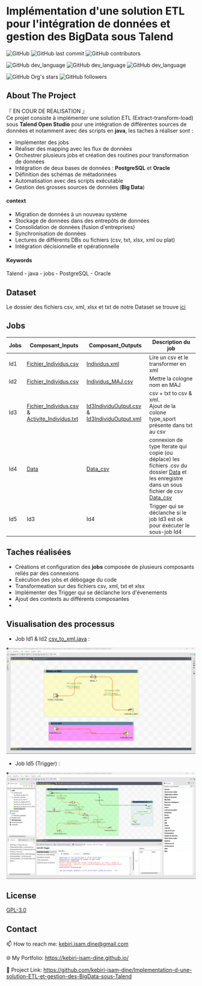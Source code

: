 # Implémentation d'une solution ETL pour l'intégration de données et gestion des BigData sous Talend




![GitHub](https://img.shields.io/github/license/kebiri-isam-dine/Implementation-d-une-solution-ETL-et-gestion-des-BigData-sous-Talend?color=g&style=for-the-badge)
![GitHub last commit](https://img.shields.io/github/last-commit/kebiri-isam-dine/Implementation-d-une-solution-ETL-et-gestion-des-BigData-sous-Talend?color=red&style=for-the-badge)
![GitHub contributors](https://img.shields.io/github/contributors/kebiri-isam-dine/Implementation-d-une-solution-ETL-et-gestion-des-BigData-sous-Talend?color=yellow&style=for-the-badge)

![GitHub dev_language](https://img.shields.io/badge/Talend-green?style=flat&logo=talend&logoColor=white)
![GitHub dev_language](https://img.shields.io/badge/PostgreSQL-blue?style=flat&logo=postgresql&logoColor=white)
![GitHub dev_language](https://img.shields.io/badge/Oracle-red?style=flat&logo=oracle&logoColor=white)


![GitHub Org's stars](https://img.shields.io/github/stars/kebiri-isam-dine?style=social)
![GitHub followers](https://img.shields.io/github/followers/kebiri-isam-dine?style=social)




## About The Project

『 EN COUR DE REALISATION 』   
Ce projet consiste à implémenter une solution ETL (Extract-transform-load) sous **Talend Open Studio** pour une intégration de différentes sources de données et notamment avec des scripts en **java**, les taches à réaliser sont :

- Implémenter des jobs
- Réaliser des mapping avec les flux de données
- Orchestrer plusieurs jobs et création des routines pour transformation de données
- Intégration de deux bases de données : **PostgreSQL** et **Oracle**
- Définition des schémas de métadonnées
- Automatisation avec des scripts exécutable
- Gestion des grosses sources de données (**Big Data**)

#### context

- Migration de données à un nouveau système
- Stockage de données dans des entrepôts de données
- Consolidation de données (fusion d'entreprises)
- Synchronisation de données
- Lectures de différents DBs ou fichiers (csv, txt, xlsx, xml ou plat)
- Intégration décisionnelle et opérationnelle

#### Keywords

Talend  - java - jobs - PostgreSQL - Oracle

## Dataset

Le dossier des fichiers csv, xml, xlsx et txt de notre Dataset se trouve [ici](/Data_csv/Fichiers/)

## Jobs

Jobs | Composant_Inputs | Composant_Outputs | Description du job                                     |
|-----------------|-----------------|----------------------------------|---------------------------------------------|
| Id1 | [Fichier_Individus.csv](/Inputs/Fichier_Individus.csv)| [Individus.xml](/Outputs/Individus.xml)| Lire un csv et le transformer en xml|
| Id2 | [Fichier_Individus.csv](/Inputs/Fichier_Individus.csv)| [Individus_MAJ.csv](/Outputs/Individus_MAJ.csv)| Mettre la cologne nom en MAJ|
| Id3 | [Fichier_Individus.csv](/Inputs/Fichier_Individus.csv) & [Activite_Individus.txt](/Inputs/Activite_Individus.txt)| [Id3IndividuOutput.csv](/Outputs/Id3IndividuOutput.csv) & [Id3IndividuOutput.xml](Outputs/Id3IndividuOutput.xml)| csv + txt to csv & xml. <br>  Ajout de la colone type_sport présente dans txt au csv|
| Id4 | [Data](/Data)| [Data_csv](data/Data_csv/)| connexion de type Iterate qui copie (ou déplace) les fichiers .csv du dossier [Data](/Data) et les enregistre dans un sous fichier de csv [Data_csv](data/Data_csv/)|
| Id5 | Id3| Id4| Trigger qui se déclanche si le job Id3 est ok pour éxécuter le sous-job Id4|
## Taches réalisées

- Créations et configuration des **jobs** composée de plusieurs composants reliés par des connexions
- Exécution des jobs et débogage du code
- Transformeation sur des fichiers csv, xml, txt et xlsx
- Implémenter des Trigger qui se déclanche lors d'évenements
- Ajout des contexts au différents composantes
- 

## Visualisation des processus

- Job Id1 & Id2 [csv_to_xml.java](C:/Users/etudiant/OneDrive/My_Documents/Projects/Code/DB/Implementation-d-une-solution-ETL-et-gestion-des-BigData-sous-Talend/poms/jobs/process/Utilisation_fichiers/utilisation_fichier1_0.1/src/main/java/main1/utilisation_fichier1_0_1/Utilisation_fichier1.java) :
<img src="/Captures/Exemple1.png">

- Job Id5 (Trigger) :
<img src="/Captures/Exemple2.png">

## License

[GPL-3.0](https://choosealicense.com/licenses/gpl-3.0/)


## Contact

📫 How to reach me: kebiri.isam.dine@gmail.com

🌐 My Portfolio: <https://kebiri-isam-dine.github.io/>

🔗 Project Link: <https://github.com/kebiri-isam-dine/Implementation-d-une-solution-ETL-et-gestion-des-BigData-sous-Talend>